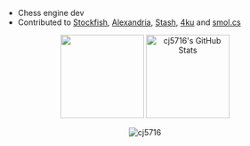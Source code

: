 - Chess engine dev
- Contributed to [Stockfish](https://github.com/official-stockfish/Stockfish), [Alexandria](https://github.com/PGG106/Alexandria), [Stash](https://github.com/mhouppin/stash-bot), [4ku](https://github.com/kz04px/4ku) and [smol.cs](https://github.com/GediminasMasaitis/Chess-Challenge-Submission/tree/submission)

<p align="center">
    <img style="height: 150px" src="https://github-readme-stats.vercel.app/api?username=cj5716&show_icons=true"> 
    <img style="height: 150px" src="https://streak-stats.demolab.com?user=cj5716&fire=EB5454" alt="cj5716's GitHub Stats">
</p>
<p align="center">
    <img src="https://komarev.com/ghpvc/?username=cj5716&label=Profile%20views&color=0e75b6&style=flat" alt="cj5716" />
</p>
